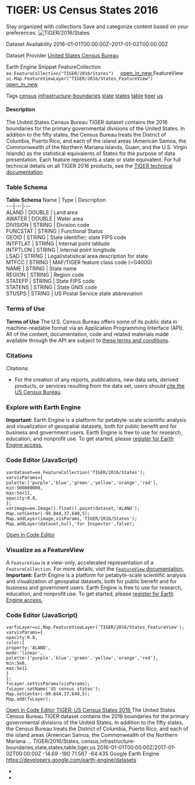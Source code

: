  
#  TIGER: US Census States 2016 
Stay organized with collections  Save and categorize content based on your preferences. 
![TIGER/2016/States](https://developers.google.com/earth-engine/datasets/images/TIGER/TIGER_2016_States_sample.png) 

Dataset Availability
    2016-01-01T00:00:00Z–2017-01-02T00:00:00Z 

Dataset Provider
     [ United States Census Bureau ](https://www.census.gov/programs-surveys/geography/guidance/tiger-data-products-guide.html) 

Earth Engine Snippet
     FeatureCollection `    ee.FeatureCollection("TIGER/2016/States")   ` [ open_in_new ](https://code.earthengine.google.com/?scriptPath=Examples:Datasets/TIGER/TIGER_2016_States)      FeatureView  `    ui.Map.FeatureViewLayer("TIGER/2016/States_FeatureView")   ` [ open_in_new ](https://code.earthengine.google.com/?scriptPath=Examples:Datasets/TIGER/TIGER_2016_States_FeatureView) 

Tags
     [census](https://developers.google.com/earth-engine/datasets/tags/census) [infrastructure-boundaries](https://developers.google.com/earth-engine/datasets/tags/infrastructure-boundaries) [state](https://developers.google.com/earth-engine/datasets/tags/state) [states](https://developers.google.com/earth-engine/datasets/tags/states) [table](https://developers.google.com/earth-engine/datasets/tags/table) [tiger](https://developers.google.com/earth-engine/datasets/tags/tiger) [us](https://developers.google.com/earth-engine/datasets/tags/us)
#### Description
The United States Census Bureau TIGER dataset contains the 2016 boundaries for the primary governmental divisions of the United States. In addition to the fifty states, the Census Bureau treats the District of Columbia, Puerto Rico, and each of the island areas (American Samoa, the Commonwealth of the Northern Mariana Islands, Guam, and the U.S. Virgin Islands) as the statistical equivalents of States for the purpose of data presentation. Each feature represents a state or state equivalent.
For full technical details on all TIGER 2016 products, see the [TIGER technical documentation](https://www2.census.gov/geo/pdfs/maps-data/data/tiger/tgrshp2016/TGRSHP2016_TechDoc.pdf).
### Table Schema
**Table Schema**
Name | Type | Description  
---|---|---  
ALAND | DOUBLE | Land area  
AWATER | DOUBLE | Water area  
DIVISION | STRING | Division code  
FUNCSTAT | STRING | Functional Status  
GEOID | STRING | State identifier; state FIPS code  
INTPTLAT | STRING | Internal point latitude  
INTPTLON | STRING | Internal point longitude  
LSAD | STRING | Legal/statistical area description for state  
MTFCC | STRING | MAF/TIGER feature class code (=G4000)  
NAME | STRING | State name  
REGION | STRING | Region code  
STATEFP | STRING | State FIPS code  
STATENS | STRING | State GNIS code  
STUSPS | STRING | US Postal Service state abbreviation  
### Terms of Use
**Terms of Use**
The U.S. Census Bureau offers some of its public data in machine-readable format via an Application Programming Interface (API). All of the content, documentation, code and related materials made available through the API are subject to [these terms and conditions](https://www.census.gov/data/developers/about/terms-of-service.html).
### Citations
Citations:
  * For the creation of any reports, publications, new data sets, derived products, or services resulting from the data set, users should [cite the US Census Bureau](https://www.census.gov/about/policies/citation.html).


### Explore with Earth Engine
**Important:** Earth Engine is a platform for petabyte-scale scientific analysis and visualization of geospatial datasets, both for public benefit and for business and government users. Earth Engine is free to use for research, education, and nonprofit use. To get started, please [register for Earth Engine access.](https://console.cloud.google.com/earth-engine)
### Code Editor (JavaScript)
```
vardataset=ee.FeatureCollection('TIGER/2016/States');
varvisParams={
palette:['purple','blue','green','yellow','orange','red'],
min:500000000,
max:5e+11,
opacity:0.8,
};
varimage=ee.Image().float().paint(dataset,'ALAND');
Map.setCenter(-99.844,37.649,5);
Map.addLayer(image,visParams,'TIGER/2016/States');
Map.addLayer(dataset,null,'for Inspector',false);
```
[ Open in Code Editor ](https://code.earthengine.google.com/?scriptPath=Examples:Datasets/TIGER/TIGER_2016_States)
### Visualize as a FeatureView
A `FeatureView` is a view-only, accelerated representation of a `FeatureCollection`. For more details, visit the [ `FeatureView` documentation. ](https://developers.google.com/earth-engine/guides/featureview_overview)
**Important:** Earth Engine is a platform for petabyte-scale scientific analysis and visualization of geospatial datasets, both for public benefit and for business and government users. Earth Engine is free to use for research, education, and nonprofit use. To get started, please [register for Earth Engine access.](https://console.cloud.google.com/earth-engine)
### Code Editor (JavaScript)
```
varfvLayer=ui.Map.FeatureViewLayer('TIGER/2016/States_FeatureView');
varvisParams={
opacity:0.8,
color:{
property:'ALAND',
mode:'linear',
palette:['purple','blue','green','yellow','orange','red'],
min:5e8,
max:5e11
}
};
fvLayer.setVisParams(visParams);
fvLayer.setName('US census states');
Map.setCenter(-99.844,37.649,5);
Map.add(fvLayer);
```
[ Open in Code Editor ](https://code.earthengine.google.com/?scriptPath=Examples:Datasets/TIGER/TIGER_2016_States_FeatureView)
[ TIGER: US Census States 2016 ](https://developers.google.com/earth-engine/datasets/catalog/TIGER_2016_States)
The United States Census Bureau TIGER dataset contains the 2016 boundaries for the primary governmental divisions of the United States. In addition to the fifty states, the Census Bureau treats the District of Columbia, Puerto Rico, and each of the island areas (American Samoa, the Commonwealth of the Northern Mariana …
TIGER/2016/States, census,infrastructure-boundaries,state,states,table,tiger,us 
2016-01-01T00:00:00Z/2017-01-02T00:00:00Z
-14.69 -180 71.567 -64.435 
Google Earth Engine
https://developers.google.com/earth-engine/datasets
  * [ ](https://doi.org/https://www.census.gov/programs-surveys/geography/guidance/tiger-data-products-guide.html)
  * [ ](https://doi.org/https://developers.google.com/earth-engine/datasets/catalog/TIGER_2016_States)


